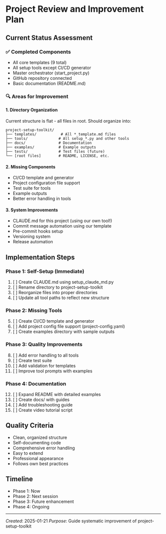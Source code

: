 # Project Review and Improvement Plan

## Current Status Assessment

### ✅ Completed Components
- All core templates (9 total)
- All setup tools except CI/CD generator
- Master orchestrator (start_project.py)
- GitHub repository connected
- Basic documentation (README.md)

### 🔍 Areas for Improvement

#### 1. Directory Organization
Current structure is flat - all files in root. Should organize into:
```
project-setup-toolkit/
├── templates/           # All *_template.md files
├── tools/              # All setup_*.py and other tools
├── docs/               # Documentation
├── examples/           # Example outputs
├── tests/              # Test files (future)
└── [root files]        # README, LICENSE, etc.
```

#### 2. Missing Components
- CI/CD template and generator
- Project configuration file support
- Test suite for tools
- Example outputs
- Better error handling in tools

#### 3. System Improvements
- CLAUDE.md for this project (using our own tool!)
- Commit message automation using our template
- Pre-commit hooks setup
- Versioning system
- Release automation

## Implementation Steps

### Phase 1: Self-Setup (Immediate)
1. [ ] Create CLAUDE.md using setup_claude_md.py
2. [ ] Rename directory to project-setup-toolkit
3. [ ] Reorganize files into proper directories
4. [ ] Update all tool paths to reflect new structure

### Phase 2: Missing Tools
5. [ ] Create CI/CD template and generator
6. [ ] Add project config file support (project-config.yaml)
7. [ ] Create examples directory with sample outputs

### Phase 3: Quality Improvements  
8. [ ] Add error handling to all tools
9. [ ] Create test suite
10. [ ] Add validation for templates
11. [ ] Improve tool prompts with examples

### Phase 4: Documentation
12. [ ] Expand README with detailed examples
13. [ ] Create docs/ with guides
14. [ ] Add troubleshooting guide
15. [ ] Create video tutorial script

## Quality Criteria
- Clean, organized structure
- Self-documenting code
- Comprehensive error handling
- Easy to extend
- Professional appearance
- Follows own best practices

## Timeline
- Phase 1: Now
- Phase 2: Next session
- Phase 3: Future enhancement
- Phase 4: Ongoing

---
*Created*: 2025-01-21
*Purpose*: Guide systematic improvement of project-setup-toolkit